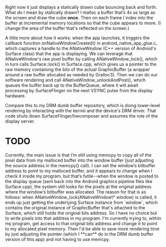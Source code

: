 Right now it just displays a statically drawn cube bouncing back and forth. What do I mean by statically drawn? I malloc a buffer that’s 4x as large as the screen and draw the cube **once**. Then on each frame I index into the buffer at incremental memory locations so that the cube appears to move. (I change the area of the buffer that's reflected on the screen.)  

A little more about how it works: when the app launches, it triggers the callback function onNativeWindowCreated() in android_native_app_glue.c, which captures a handle to the ANativeWindow (C++ version of Android's Surface class) that the app is displaying. We can leverage that ANativeWindow's raw pixel buffer by calling ANativeWindow_lock(), which in turn calls Surface::lock() in Surface.cpp, which gives us a pointer to the raw memory containing the bits of the actual GraphicBuffer (a wrapper around a raw buffer allocated as needed by Gralloc3). Then we can do our software rendering and call ANativeWindow_unlockAndPost(), which queues the buffer back up to the BufferQueue, where it will await processing by SurfaceFlinger on the next VSYNC pulse from the display hardware.

Compare this to my DRM dumb buffer repository, which is doing lower-level rendering by interacting with the kernel and the device's DRM driver. That code shuts down SurfaceFlinger/hwcomposer and assumes the role of the display server.  

<h1>TODO</h1>
Currently, the main issue is that I’m still using memcpy to copy all of the pixel data from my malloced buffer into the window buffer (just adjusting the source address in the memcpy() call). I can set the window’s bitbuffer address to point to my malloced buffer, and it appears to change when I check it inside my program, but that’s futile--when the window is posted to the display queue (sent back into the Android graphics pipeline files like Surface.cpp), the system still looks for the pixels at the original address where the window’s bitbuffer was allocated. The reason for that is as follows: when ANativeWindow_lock(ANativeWindow\* window) is called, it ends up just getting the underlying Surface instance from `window`, which contains the original instance of GraphicBuffer that's attached to the Surface, which still holds the original bits address.  So I have no choice but to write pixels into that address in my program. I'm currently trying to, within my program, get access to that original bits address and change it to point to my allocated pixel memory. Then I'd be able to save more rendering time by just adjusting the pointer (which I **can** do in the DRM dumb buffer version of this app) and not having to use memcpy.


